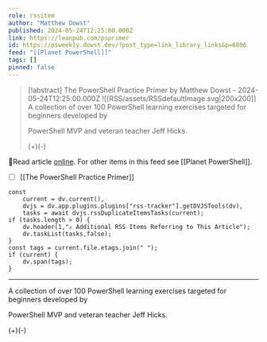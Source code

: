```yaml
---
role: rssitem
author: "Matthew Dowst"
published: 2024-05-24T12:25:00.000Z
link: https://leanpub.com/psprimer
id: https://psweekly.dowst.dev/?post_type=link_library_links&p=6896
feed: "[[Planet PowerShell]]"
tags: []
pinned: false
---
```


> [!abstract] The PowerShell Practice Primer by Matthew Dowst - 2024-05-24T12:25:00.000Z
> <span class="rss-image">![[RSS/assets/RSSdefaultImage.svg|200x200]]</span>
> A collection of over 100 PowerShell learning exercises targeted for beginners developed by
> 
> PowerShell MVP and veteran teacher Jeff Hicks.
> 
> (+)(-)

🔗Read article [online](https://leanpub.com/psprimer). For other items in this feed see [[Planet PowerShell]].

- [ ] [[The PowerShell Practice Primer]]

~~~dataviewjs
const
    current = dv.current(),
	dvjs = dv.app.plugins.plugins["rss-tracker"].getDVJSTools(dv),
	tasks = await dvjs.rssDuplicateItemsTasks(current);
if (tasks.length > 0) {
	dv.header(1,"⚠ Additional RSS Items Referring to This Article");
    dv.taskList(tasks,false);
}
const tags = current.file.etags.join(" ");
if (current) {
	dv.span(tags);
}
~~~

- - -
A collection of over 100 PowerShell learning exercises targeted for beginners developed by

PowerShell MVP and veteran teacher Jeff Hicks.

(+)(-)